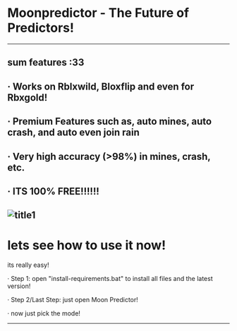 # Moonpredictor - The Future of Predictors!
------------------------------------------
sum features :33
----------------
· Works on Rblxwild, Bloxflip and even for Rbxgold!
---------------------------------------------------
· Premium Features such as, auto mines, auto crash, and auto even join rain
---------------------------------------------------------------------------
· Very high accuracy (>98%) in mines, crash, etc.
-------------------------------------------------
· ITS 100% FREE!!!!!!
---------------------
![title1](https://github.com/ashexxxx/moonpredictor/assets/116804881/36b2209d-fe60-4c51-a329-179119b05f0a)
----------------------------------------------------------------------------------------------------------
# lets see how to use it now!
its really easy!

· Step 1: open "install-requirements.bat" to install all files and the latest version!

· Step 2/Last Step: just open Moon Predictor!

· now just pick the mode!

----------------------------------------------------------------------------------------------------------
